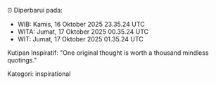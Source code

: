 ⏰ Diperbarui pada:
- WIB: Kamis, 16 Oktober 2025 23.35.24 UTC
- WITA: Jumat, 17 Oktober 2025 00.35.24 UTC
- WIT: Jumat, 17 Oktober 2025 01.35.24 UTC

Kutipan Inspiratif:
"One original thought is worth a thousand mindless quotings."


Kategori: inspirational

